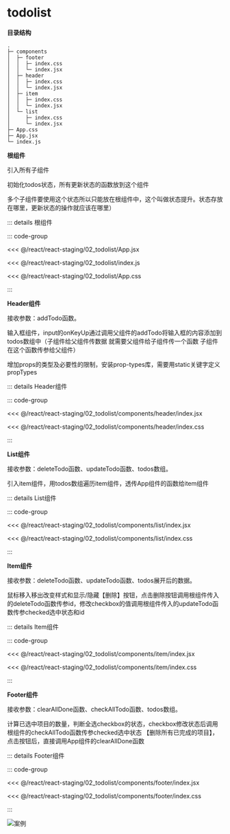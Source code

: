 # todolist

**目录结构**
```
.
├─ components
│  ├─ footer
│  │  ├─ index.css
│  │  └─ index.jsx
│  ├─ header
│  │  ├─ index.css
│  │  └─ index.jsx
│  ├─ item
│  │  ├─ index.css
│  │  └─ index.jsx
│  └─ list
│     ├─ index.css
│     └─ index.jsx
├─ App.css
├─ App.jsx
└─ index.js
```


**根组件**

引入所有子组件

初始化todos状态，所有更新状态的函数放到这个组件

多个子组件要使用这个状态所以只能放在根组件中，这个叫做状态提升。状态存放在哪里，更新状态的操作就应该在哪里）

::: details 根组件

::: code-group

<<< @/react/react-staging/02_todolist/App.jsx

<<< @/react/react-staging/02_todolist/index.js

<<< @/react/react-staging/02_todolist/App.css

:::


**Header组件**

接收参数：addTodo函数。

输入框组件，input的onKeyUp通过调用父组件的addTodo将输入框的内容添加到todos数组中（子组件给父组件传数据  就需要父组件给子组件传一个函数  子组件在这个函数传参给父组件）

增加props的类型及必要性的限制，安装prop-types库，需要用static关键字定义propTypes

::: details Header组件

::: code-group

<<< @/react/react-staging/02_todolist/components/header/index.jsx

<<< @/react/react-staging/02_todolist/components/header/index.css

:::

**List组件**

接收参数：deleteTodo函数、updateTodo函数、todos数组。

引入item组件，用todos数组遍历item组件，透传App组件的函数给item组件

::: details List组件

::: code-group

<<< @/react/react-staging/02_todolist/components/list/index.jsx

<<< @/react/react-staging/02_todolist/components/list/index.css

:::

**Item组件**

接收参数：deleteTodo函数、updateTodo函数、todos展开后的数据。

鼠标移入移出改变样式和显示/隐藏【删除】按钮，点击删除按钮调用根组件传入的deleteTodo函数传参id，修改checkbox的值调用根组件传入的updateTodo函数传参checked选中状态和id

::: details Item组件

::: code-group

<<< @/react/react-staging/02_todolist/components/item/index.jsx

<<< @/react/react-staging/02_todolist/components/item/index.css

:::

**Footer组件**

接收参数：clearAllDone函数、checkAllTodo函数、todos数组。

计算已选中项目的数量，判断全选checkbox的状态，checkbox修改状态后调用根组件的checkAllTodo函数传参checked选中状态
【删除所有已完成的项目】，点击按钮后，直接调用App组件的clearAllDone函数

::: details Footer组件

::: code-group

<<< @/react/react-staging/02_todolist/components/footer/index.jsx

<<< @/react/react-staging/02_todolist/components/footer/index.css

:::



![案例](/react/react-staging/1722224164180.gif)
